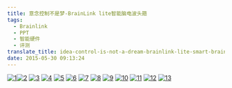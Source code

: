 ```yaml
---
title: 意念控制不是梦-BrainLink lite智能脑电波头箍
tags:
  - Brainlink
  - PPT
  - 智能硬件
  - 评测
translate_title: idea-control-is-not-a-dream-brainlink-lite-smart-brain-wave-headband
date: 2015-05-30 09:13:24
---
```


[![1](http://www.joylab.cn/wp-content/uploads/2015/10/12.jpg)](http://www.joylab.cn/wp-content/uploads/2015/10/12.jpg)[![2](http://www.joylab.cn/wp-content/uploads/2015/10/24.jpg)](http://www.joylab.cn/wp-content/uploads/2015/10/24.jpg) [![3](http://www.joylab.cn/wp-content/uploads/2015/10/31.jpg)](http://www.joylab.cn/wp-content/uploads/2015/10/31.jpg) [![4](http://www.joylab.cn/wp-content/uploads/2015/10/41.jpg)](http://www.joylab.cn/wp-content/uploads/2015/10/41.jpg) [![5](http://www.joylab.cn/wp-content/uploads/2015/10/5.jpg)](http://www.joylab.cn/wp-content/uploads/2015/10/5.jpg) [![6](http://www.joylab.cn/wp-content/uploads/2015/10/6.jpg)](http://www.joylab.cn/wp-content/uploads/2015/10/6.jpg) [![7](http://www.joylab.cn/wp-content/uploads/2015/10/7.jpg)](http://www.joylab.cn/wp-content/uploads/2015/10/7.jpg) [![8](http://www.joylab.cn/wp-content/uploads/2015/10/8.jpg)](http://www.joylab.cn/wp-content/uploads/2015/10/8.jpg) [![9](http://www.joylab.cn/wp-content/uploads/2015/10/9.jpg)](http://www.joylab.cn/wp-content/uploads/2015/10/9.jpg) [![10](http://www.joylab.cn/wp-content/uploads/2015/10/10.jpg)](http://www.joylab.cn/wp-content/uploads/2015/10/10.jpg) [![11](http://www.joylab.cn/wp-content/uploads/2015/10/111.jpg)](http://www.joylab.cn/wp-content/uploads/2015/10/111.jpg) [![12](http://www.joylab.cn/wp-content/uploads/2015/10/121.jpg)](http://www.joylab.cn/wp-content/uploads/2015/10/121.jpg) [![13](http://www.joylab.cn/wp-content/uploads/2015/10/13.jpg)](http://www.joylab.cn/wp-content/uploads/2015/10/13.jpg)